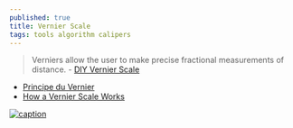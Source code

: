 ```yaml
---
published: true
title: Vernier Scale
tags: tools algorithm calipers
---
```

> Verniers allow the user to make precise fractional measurements of distance. - [DIY Vernier Scale](https://www.instructables.com/DIY-Vernier-scale/)

- [Principe du Vernier](http://ressources.univ-lemans.fr/AccesLibre/UM/Pedago/physique/02/divers/vernier.html)
- [How a Vernier Scale Works](https://www.youtube.com/watch?v=F9bThpevHfA)

[![caption](http://ressources.univ-lemans.fr/AccesLibre/UM/Pedago/physique/02/divers/dessins/vernier.gif)](http://ressources.univ-lemans.fr/AccesLibre/UM/Pedago/physique/02/divers/vernier.html)
